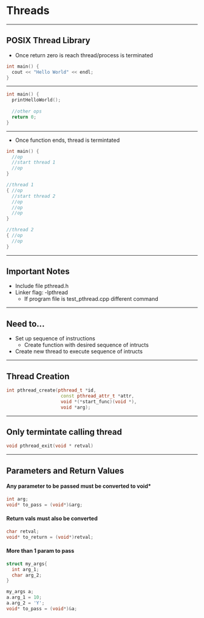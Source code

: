 # Threads
---

## POSIX Thread Library

- Once return zero is reach thread/process is terminated

```c++
int main() {
  cout << "Hello World" << endl;
}
```
---

```c++
int main() {
  printHelloWorld();
  
  //other ops
  return 0;
}
```
---

- Once function ends, thread is termintated

```c++
int main() {
  //op
  //start thread 1
  //op
}
```

```c++
//thread 1
{ //op
  //start thread 2
  //op
  //op
  //op
}
```

```c++
//thread 2
{ //op
  //op
}
```

---
## Important Notes

- Include file pthread.h
- Linker flag: -lpthread
  - If program file is test_pthread.cpp different command

---
## Need to...

- Set up sequence of instructions
  - Create function with desired sequence of intructs
- Create new thread to execute sequence of intructs


---
## Thread Creation

```c++
int pthread_create(pthread_t *id, 
                    const pthread_attr_t *attr, 
                    void *(*start_func)(void *), 
                    void *arg);
```

---
## Only termintate calling thread

```c++
void pthread_exit(void * retval)
```

---
## Parameters and Return Values

#### Any parameter to be passed must be converted to void*

```c++
int arg;
void* to_pass = (void*)&arg;
```

#### Return vals must also be converted

```c++
char retval;
void* to_return = (void*)retval;
```

#### More than 1 param to pass

```c++
struct my_args{
  int arg_1;
  char arg_2;
}
```

```c++
my_args a;
a.arg_1 = 10;
a.arg_2 = 'Y';
void* to_pass = (void*)&a;
```


